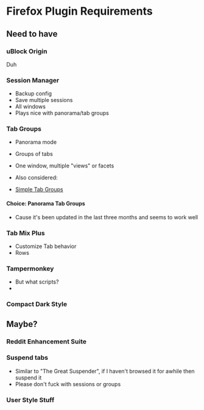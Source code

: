 # Firefox Plugin Requirements

## Need to have

### uBlock Origin

Duh

### Session Manager

- Backup config
- Save multiple sessions
- All windows
- Plays nice with panorama/tab groups

### Tab Groups

- Panorama mode
- Groups of tabs
- One window, multiple "views" or facets

- Also considered:
- [Simple Tab Groups](https://addons.mozilla.org/en-US/firefox/addon/simple-tab-groups/)

#### Choice: Panorama Tab Groups

- Cause it's been updated in the last three months and seems to work well

### Tab Mix Plus

- Customize Tab behavior
- Rows

### Tampermonkey

- But what scripts?
-

### Compact Dark Style

## Maybe?

### Reddit Enhancement Suite

### Suspend tabs

- Similar to "The Great Suspender", if I haven't browsed it for awhile then suspend it
- Please don't fuck with sessions or groups

### User Style Stuff
